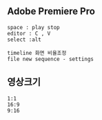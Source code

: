 ## Adobe Premiere Pro
```
space : play stop
editor : C , V
select :alt

timeline 화면 비율조정
file new sequence - settings
```

## 영상크기
```
1:1
16:9
9:16
```

